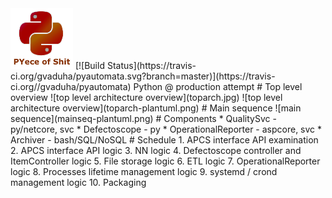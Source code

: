 <img src="PYece-of-Shit.png" width="100">
[![Build Status](https://travis-ci.org/gvaduha/pyautomata.svg?branch=master)](https://travis-ci.org//gvaduha/pyautomata)
Python @ production attempt
# Top level overview
![top level architecture overview](toparch.jpg)
![top level architecture overview](toparch-plantuml.png)
# Main sequence
![main sequence](mainseq-plantuml.png)
# Components
* QualitySvc - py/netcore, svc
* Defectoscope - py
* OperationalReporter - aspcore, svc
* Archiver - bash/SQL/NoSQL
# Schedule
1. APCS interface API examination
2. APCS interface API logic
3. NN logic
4. Defectoscope controller and ItemController  logic
5. File storage logic
6. ETL logic
7. OperationalReporter logic
8. Processes lifetime management logic
9. systemd / crond management logic
10. Packaging
